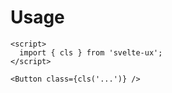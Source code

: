 <script lang="ts">
	import Preview from '$lib/components/Preview.svelte';
</script>

<h1>Usage</h1>

```svelte
<script>
  import { cls } from 'svelte-ux';
</script>

<Button class={cls('...')} />
```

